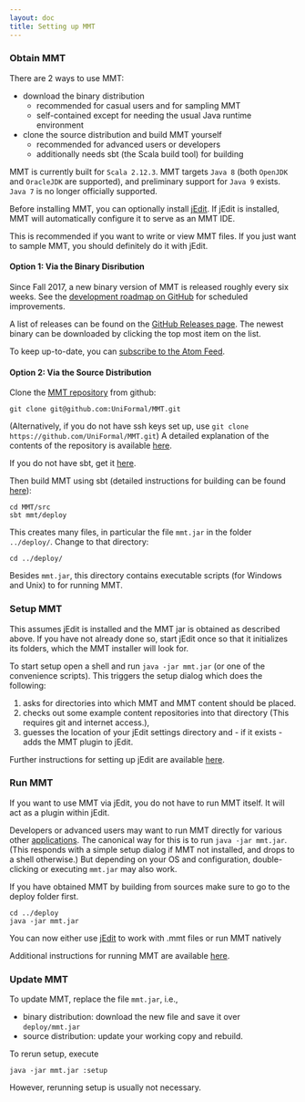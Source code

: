 ```yaml
---
layout: doc
title: Setting up MMT
---
```


### Obtain MMT

There are 2 ways to use MMT:

* download the binary distribution
  * recommended for casual users and for sampling MMT
  * self-contained except for needing the usual Java runtime environment
* clone the source distribution and build MMT yourself
  * recommended for advanced users or developers
  * additionally needs sbt (the Scala build tool) for building

MMT is currently built for `Scala 2.12.3`. MMT targets `Java 8` (both `OpenJDK` and `OracleJDK` are supported), and preliminary support for `Java 9` exists. `Java 7` is no longer officially supported. 

Before installing MMT, you can optionally install [jEdit](http://jedit.org/).
If jEdit is installed, MMT will automatically configure it to serve as an MMT IDE.

This is recommended if you want to write or view MMT files.
If you just want to sample MMT, you should definitely do it with jEdit.
  
#### Option 1: Via the Binary Disribution

Since Fall 2017, a new binary version of MMT is released roughly every six weeks. 
See the [development roadmap on GitHub](https://github.com/UniFormal/MMT/milestones) for scheduled improvements.

A list of releases can be found on the [GitHub Releases page](https://github.com/UniFormal/MMT/releases/). 
The newest binary can be downloaded by clicking the top most item on the list. 

To keep up-to-date, you can [subscribe to the Atom Feed](https://github.com/Uniformal/MMT/releases.atom). 

#### Option 2: Via the Source Distribution

Clone the [MMT repository](https://github.com/UniFormal/MMT) from github:
```
git clone git@github.com:UniFormal/MMT.git
```
(Alternatively, if you do not have ssh keys set up, use `git clone https://github.com/UniFormal/MMT.git`)
A detailed explanation of the contents of the repository is available [here](repo.html).

If you do not have sbt, get it [here](http://www.scala-sbt.org/).

Then build MMT using sbt (detailed instructions for building can be found [here](build.html)):

```
cd MMT/src
sbt mmt/deploy
```

This creates many files, in particular the file `mmt.jar` in the folder `../deploy/`. Change to that directory:
```
cd ../deploy/
```

Besides `mmt.jar`, this directory contains executable scripts (for Windows and Unix) to for running MMT.

### Setup MMT

This assumes jEdit is installed and the MMT jar is obtained as described above.
If you have not already done so, start jEdit once so that it initializes its folders, which the MMT installer will look for.

To start setup open a shell and run `java -jar mmt.jar` (or one of the convenience scripts).
This triggers the setup dialog which does the following:

1. asks for directories into which MMT and MMT content should be placed.
2. checks out some example content repositories into that directory (This requires git and internet access.),
3. guesses the location of your jEdit settings directory and - if it exists - adds the MMT plugin to jEdit.

Further instructions for setting up jEdit are available [here](jedit.html).

### Run MMT

If you want to use MMT via jEdit, you do not have to run MMT itself.
It will act as a plugin within jEdit.

Developers or advanced users may want to run MMT directly for various other [applications](../applications/).
The canonical way for this is to run `java -jar mmt.jar`.
(This responds with a simple setup dialog if MMT not installed, and drops to a shell otherwise.)
But depending on your OS and configuration, double-clicking or executing `mmt.jar` may also work.

If you have obtained MMT by building from sources make sure to go to the deploy folder first.

```
cd ../deploy
java -jar mmt.jar
```
You can now either use [jEdit](jedit.html) to work with .mmt files or run MMT natively

Additional instructions for running MMT are available [here](running.html).

### Update MMT

To update MMT, replace the file `mmt.jar`, i.e.,

* binary distribution: download the new file and save it over `deploy/mmt.jar`
* source distribution: update your working copy and rebuild.

To rerun setup, execute

```
java -jar mmt.jar :setup
```

However, rerunning setup is usually not necessary.
